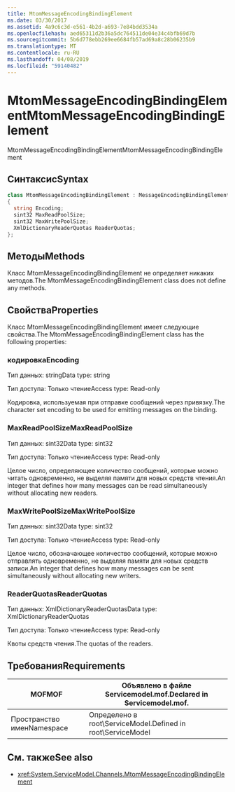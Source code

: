 ```yaml
---
title: MtomMessageEncodingBindingElement
ms.date: 03/30/2017
ms.assetid: 4a9c6c3d-e561-4b2d-a693-7e84bdd3534a
ms.openlocfilehash: aed65311d2b36a5dc764511de04e34c4bfb69d7b
ms.sourcegitcommit: 5b6d778ebb269ee6684fb57ad69a8c28b06235b9
ms.translationtype: MT
ms.contentlocale: ru-RU
ms.lasthandoff: 04/08/2019
ms.locfileid: "59140482"
---
```

# <a name="mtommessageencodingbindingelement"></a><span data-ttu-id="bfbba-102">MtomMessageEncodingBindingElement</span><span class="sxs-lookup"><span data-stu-id="bfbba-102">MtomMessageEncodingBindingElement</span></span>
<span data-ttu-id="bfbba-103">MtomMessageEncodingBindingElement</span><span class="sxs-lookup"><span data-stu-id="bfbba-103">MtomMessageEncodingBindingElement</span></span>  
  
## <a name="syntax"></a><span data-ttu-id="bfbba-104">Синтаксис</span><span class="sxs-lookup"><span data-stu-id="bfbba-104">Syntax</span></span>  
  
```csharp
class MtomMessageEncodingBindingElement : MessageEncodingBindingElement  
{  
  string Encoding;  
  sint32 MaxReadPoolSize;  
  sint32 MaxWritePoolSize;  
  XmlDictionaryReaderQuotas ReaderQuotas;  
};  
```  
  
## <a name="methods"></a><span data-ttu-id="bfbba-105">Методы</span><span class="sxs-lookup"><span data-stu-id="bfbba-105">Methods</span></span>  
 <span data-ttu-id="bfbba-106">Класс MtomMessageEncodingBindingElement не определяет никаких методов.</span><span class="sxs-lookup"><span data-stu-id="bfbba-106">The MtomMessageEncodingBindingElement class does not define any methods.</span></span>  
  
## <a name="properties"></a><span data-ttu-id="bfbba-107">Свойства</span><span class="sxs-lookup"><span data-stu-id="bfbba-107">Properties</span></span>  
 <span data-ttu-id="bfbba-108">Класс MtomMessageEncodingBindingElement имеет следующие свойства.</span><span class="sxs-lookup"><span data-stu-id="bfbba-108">The MtomMessageEncodingBindingElement class has the following properties:</span></span>  
  
### <a name="encoding"></a><span data-ttu-id="bfbba-109">кодировка</span><span class="sxs-lookup"><span data-stu-id="bfbba-109">Encoding</span></span>  
 <span data-ttu-id="bfbba-110">Тип данных: string</span><span class="sxs-lookup"><span data-stu-id="bfbba-110">Data type: string</span></span>  
  
 <span data-ttu-id="bfbba-111">Тип доступа: Только чтение</span><span class="sxs-lookup"><span data-stu-id="bfbba-111">Access type: Read-only</span></span>  
  
 <span data-ttu-id="bfbba-112">Кодировка, используемая при отправке сообщений через привязку.</span><span class="sxs-lookup"><span data-stu-id="bfbba-112">The character set encoding to be used for emitting messages on the binding.</span></span>  
  
### <a name="maxreadpoolsize"></a><span data-ttu-id="bfbba-113">MaxReadPoolSize</span><span class="sxs-lookup"><span data-stu-id="bfbba-113">MaxReadPoolSize</span></span>  
 <span data-ttu-id="bfbba-114">Тип данных: sint32</span><span class="sxs-lookup"><span data-stu-id="bfbba-114">Data type: sint32</span></span>  
  
 <span data-ttu-id="bfbba-115">Тип доступа: Только чтение</span><span class="sxs-lookup"><span data-stu-id="bfbba-115">Access type: Read-only</span></span>  
  
 <span data-ttu-id="bfbba-116">Целое число, определяющее количество сообщений, которые можно читать одновременно, не выделяя памяти для новых средств чтения.</span><span class="sxs-lookup"><span data-stu-id="bfbba-116">An integer that defines how many messages can be read simultaneously without allocating new readers.</span></span>  
  
### <a name="maxwritepoolsize"></a><span data-ttu-id="bfbba-117">MaxWritePoolSize</span><span class="sxs-lookup"><span data-stu-id="bfbba-117">MaxWritePoolSize</span></span>  
 <span data-ttu-id="bfbba-118">Тип данных: sint32</span><span class="sxs-lookup"><span data-stu-id="bfbba-118">Data type: sint32</span></span>  
  
 <span data-ttu-id="bfbba-119">Тип доступа: Только чтение</span><span class="sxs-lookup"><span data-stu-id="bfbba-119">Access type: Read-only</span></span>  
  
 <span data-ttu-id="bfbba-120">Целое число, обозначающее количество сообщений, которые можно отправлять одновременно, не выделяя памяти для новых средств записи.</span><span class="sxs-lookup"><span data-stu-id="bfbba-120">An integer that defines how many messages can be sent simultaneously without allocating new writers.</span></span>  
  
### <a name="readerquotas"></a><span data-ttu-id="bfbba-121">ReaderQuotas</span><span class="sxs-lookup"><span data-stu-id="bfbba-121">ReaderQuotas</span></span>  
 <span data-ttu-id="bfbba-122">Тип данных: XmlDictionaryReaderQuotas</span><span class="sxs-lookup"><span data-stu-id="bfbba-122">Data type: XmlDictionaryReaderQuotas</span></span>  
  
 <span data-ttu-id="bfbba-123">Тип доступа: Только чтение</span><span class="sxs-lookup"><span data-stu-id="bfbba-123">Access type: Read-only</span></span>  
  
 <span data-ttu-id="bfbba-124">Квоты средств чтения.</span><span class="sxs-lookup"><span data-stu-id="bfbba-124">The quotas of the readers.</span></span>  
  
## <a name="requirements"></a><span data-ttu-id="bfbba-125">Требования</span><span class="sxs-lookup"><span data-stu-id="bfbba-125">Requirements</span></span>  
  
|<span data-ttu-id="bfbba-126">MOF</span><span class="sxs-lookup"><span data-stu-id="bfbba-126">MOF</span></span>|<span data-ttu-id="bfbba-127">Объявлено в файле Servicemodel.mof.</span><span class="sxs-lookup"><span data-stu-id="bfbba-127">Declared in Servicemodel.mof.</span></span>|  
|---------|-----------------------------------|  
|<span data-ttu-id="bfbba-128">Пространство имен</span><span class="sxs-lookup"><span data-stu-id="bfbba-128">Namespace</span></span>|<span data-ttu-id="bfbba-129">Определено в root\ServiceModel.</span><span class="sxs-lookup"><span data-stu-id="bfbba-129">Defined in root\ServiceModel</span></span>|  
  
## <a name="see-also"></a><span data-ttu-id="bfbba-130">См. также</span><span class="sxs-lookup"><span data-stu-id="bfbba-130">See also</span></span>

- <xref:System.ServiceModel.Channels.MtomMessageEncodingBindingElement>
